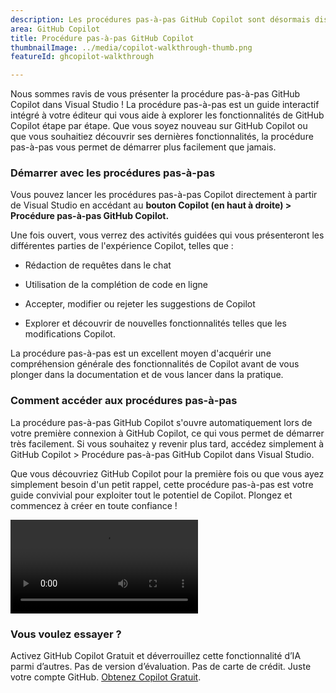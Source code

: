 ```yaml
---
description: Les procédures pas-à-pas GitHub Copilot sont désormais disponibles dans Visual Studio pour vous aider à démarrer rapidement. Les procédures pas-à-pas vous guident dans l'utilisation des fonctionnalités clés de Copilot directement dans votre éditeur.
area: GitHub Copilot
title: Procédure pas-à-pas GitHub Copilot
thumbnailImage: ../media/copilot-walkthrough-thumb.png
featureId: ghcopilot-walkthrough

---
```



Nous sommes ravis de vous présenter la procédure pas-à-pas GitHub Copilot dans Visual Studio ! La procédure pas-à-pas est un guide interactif intégré à votre éditeur qui vous aide à explorer les fonctionnalités de GitHub Copilot étape par étape. Que vous soyez nouveau sur GitHub Copilot ou que vous souhaitiez découvrir ses dernières fonctionnalités, la procédure pas-à-pas vous permet de démarrer plus facilement que jamais.

### Démarrer avec les procédures pas-à-pas
Vous pouvez lancer les procédures pas-à-pas Copilot directement à partir de Visual Studio en accédant au **bouton Copilot (en haut à droite) > Procédure pas-à-pas GitHub Copilot.**

Une fois ouvert, vous verrez des activités guidées qui vous présenteront les différentes parties de l'expérience Copilot, telles que :

* Rédaction de requêtes dans le chat

* Utilisation de la complétion de code en ligne

* Accepter, modifier ou rejeter les suggestions de Copilot

* Explorer et découvrir de nouvelles fonctionnalités telles que les modifications Copilot.

La procédure pas-à-pas est un excellent moyen d'acquérir une compréhension générale des fonctionnalités de Copilot avant de vous plonger dans la documentation et de vous lancer dans la pratique.

### Comment accéder aux procédures pas-à-pas
La procédure pas-à-pas GitHub Copilot s'ouvre automatiquement lors de votre première connexion à GitHub Copilot, ce qui vous permet de démarrer très facilement. Si vous souhaitez y revenir plus tard, accédez simplement à GitHub Copilot > Procédure pas-à-pas GitHub Copilot dans Visual Studio.

Que vous découvriez GitHub Copilot pour la première fois ou que vous ayez simplement besoin d'un petit rappel, cette procédure pas-à-pas est votre guide convivial pour exploiter tout le potentiel de Copilot. Plongez et commencez à créer en toute confiance !

![Procédure pas à pas](../media/walkthroughsvideo.mp4)

### Vous voulez essayer ?
Activez GitHub Copilot Gratuit et déverrouillez cette fonctionnalité d’IA parmi d’autres.
 Pas de version d’évaluation. Pas de carte de crédit. Juste votre compte GitHub. [Obtenez Copilot Gratuit](https://github.com/settings/copilot).
